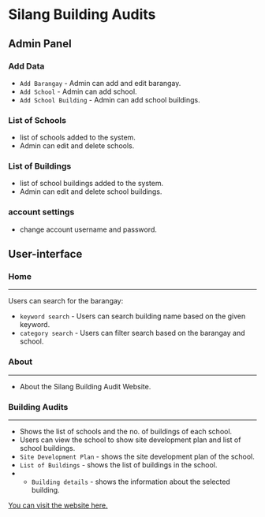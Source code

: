 # Silang Building Audits

## Admin Panel

### Add Data
- `Add Barangay` - Admin can add and edit barangay.
- `Add School` - Admin can add school.
- `Add School Building` - Admin can add school buildings.

### List of Schools
- list of schools added to the system.
- Admin can edit and delete schools.
### List of Buildings
- list of school buildings added to the system.
- Admin can edit and delete school buildings.

### account settings
- change account username and password.


## User-interface
### Home
---
Users can search for the barangay:
- `keyword search` - Users can search building name based on the given keyword.
- `category search` - Users can filter search based on the barangay and school.
  
### About
---
- About the Silang Building Audit Website.
  
### Building Audits
---
- Shows the list of schools and the no. of buildings of each school.
- Users can view the school to show site development plan and list of school buildings.
- `Site Development Plan` - shows the site development plan of the school.
- `List of Buildings` - shows the list of buildings in the school.
- - `Building details` - shows the information about the selected building.


[You can visit the website here.](http://silang-building-audits.unaux.com/)






